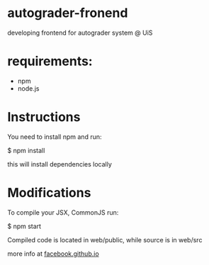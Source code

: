 # autograder-fronend

developing frontend for autograder system @ UiS

# requirements:

* npm
* node.js

# Instructions

You need to install npm and run:

$ npm install

this will install dependencies locally

# Modifications

To compile your JSX, CommonJS run:

$ npm start

Compiled code is located in web/public, while source is in web/src

more info at [facebook.github.io](https://facebook.github.io/react/docs/getting-started.html)
